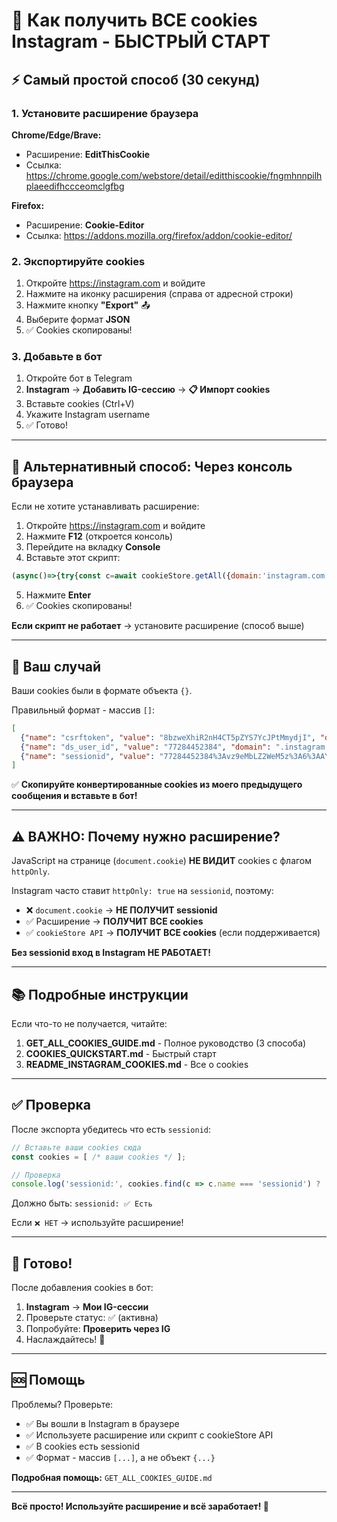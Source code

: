 # 🚀 Как получить ВСЕ cookies Instagram - БЫСТРЫЙ СТАРТ

## ⚡ Самый простой способ (30 секунд)

### 1. Установите расширение браузера

**Chrome/Edge/Brave:**
- Расширение: **EditThisCookie**
- Ссылка: https://chrome.google.com/webstore/detail/editthiscookie/fngmhnnpilhplaeedifhccceomclgfbg

**Firefox:**
- Расширение: **Cookie-Editor**
- Ссылка: https://addons.mozilla.org/firefox/addon/cookie-editor/

### 2. Экспортируйте cookies

1. Откройте https://instagram.com и войдите
2. Нажмите на иконку расширения (справа от адресной строки)
3. Нажмите кнопку **"Export"** 📤
4. Выберите формат **JSON**
5. ✅ Cookies скопированы!

### 3. Добавьте в бот

1. Откройте бот в Telegram
2. **Instagram** → **Добавить IG-сессию** → **📋 Импорт cookies**
3. Вставьте cookies (Ctrl+V)
4. Укажите Instagram username
5. ✅ Готово!

---

## 🔧 Альтернативный способ: Через консоль браузера

Если не хотите устанавливать расширение:

1. Откройте https://instagram.com и войдите
2. Нажмите **F12** (откроется консоль)
3. Перейдите на вкладку **Console**
4. Вставьте этот скрипт:

```javascript
(async()=>{try{const c=await cookieStore.getAll({domain:'instagram.com'});const f=c.map(x=>({name:x.name,value:x.value,domain:x.domain,path:x.path,expires:x.expires?Math.floor(x.expires/1000):-1,secure:x.secure||false}));await navigator.clipboard.writeText(JSON.stringify(f,null,2));alert('✅ '+f.length+' cookies скопированы!\nsessionid: '+(f.find(x=>x.name==='sessionid')?'✅':'❌'))}catch(e){alert('❌ Ошибка!\nИспользуйте расширение EditThisCookie')}})()
```

5. Нажмите **Enter**
6. ✅ Cookies скопированы!

**Если скрипт не работает** → установите расширение (способ выше)

---

## 🎯 Ваш случай

Ваши cookies были в формате объекта `{}`. 

Правильный формат - массив `[]`:

```json
[
  {"name": "csrftoken", "value": "8bzweXhiR2nH4CT5pZYS7YcJPtMmydjI", "domain": ".instagram.com", "path": "/"},
  {"name": "ds_user_id", "value": "77284452384", "domain": ".instagram.com", "path": "/"},
  {"name": "sessionid", "value": "77284452384%3Avz9eMbLZ2WeM5z%3A6%3AAYjT7J1UweH2I9dTMPo4pEoVTcaNtE5LF5JxYpSVPg", "domain": ".instagram.com", "path": "/"}
]
```

✅ **Скопируйте конвертированные cookies из моего предыдущего сообщения и вставьте в бот!**

---

## ⚠️ ВАЖНО: Почему нужно расширение?

JavaScript на странице (`document.cookie`) **НЕ ВИДИТ** cookies с флагом `httpOnly`.

Instagram часто ставит `httpOnly: true` на `sessionid`, поэтому:

- ❌ `document.cookie` → **НЕ ПОЛУЧИТ sessionid**
- ✅ Расширение → **ПОЛУЧИТ ВСЕ cookies**
- ✅ `cookieStore API` → **ПОЛУЧИТ ВСЕ cookies** (если поддерживается)

**Без sessionid вход в Instagram НЕ РАБОТАЕТ!**

---

## 📚 Подробные инструкции

Если что-то не получается, читайте:

1. **GET_ALL_COOKIES_GUIDE.md** - Полное руководство (3 способа)
2. **COOKIES_QUICKSTART.md** - Быстрый старт
3. **README_INSTAGRAM_COOKIES.md** - Все о cookies

---

## ✅ Проверка

После экспорта убедитесь что есть `sessionid`:

```javascript
// Вставьте ваши cookies сюда
const cookies = [ /* ваши cookies */ ];

// Проверка
console.log('sessionid:', cookies.find(c => c.name === 'sessionid') ? '✅ Есть' : '❌ НЕТ');
```

Должно быть: `sessionid: ✅ Есть`

Если `❌ НЕТ` → используйте расширение!

---

## 🎉 Готово!

После добавления cookies в бот:

1. **Instagram** → **Мои IG-сессии**
2. Проверьте статус: ✅ (активна)
3. Попробуйте: **Проверить через IG**
4. Наслаждайтесь! 🚀

---

## 🆘 Помощь

Проблемы? Проверьте:
- ✅ Вы вошли в Instagram в браузере
- ✅ Используете расширение или скрипт с cookieStore API
- ✅ В cookies есть sessionid
- ✅ Формат - массив `[...]`, а не объект `{...}`

**Подробная помощь:** `GET_ALL_COOKIES_GUIDE.md`

---

**Всё просто! Используйте расширение и всё заработает! 🎉**

